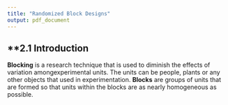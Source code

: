 ```yaml
---
title: "Randomized Block Designs"
output: pdf_document
---
```


## **2.1 Introduction
**Blocking** is a research technique that is used to diminish the effects of variation amongexperimental units. The units can be people, plants or any other objects that used in experimentation. **Blocks** are groups of units that are formed so that units within the blocks are as nearly homogeneous as possible.
